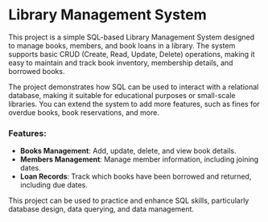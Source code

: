 # Library Management System

This project is a simple SQL-based Library Management System designed to manage books, members, and book loans in a library. The system supports basic CRUD (Create, Read, Update, Delete) operations, making it easy to maintain and track book inventory, membership details, and borrowed books. 

The project demonstrates how SQL can be used to interact with a relational database, making it suitable for educational purposes or small-scale libraries. You can extend the system to add more features, such as fines for overdue books, book reservations, and more.

### Features:
- **Books Management**: Add, update, delete, and view book details.
- **Members Management**: Manage member information, including joining dates.
- **Loan Records**: Track which books have been borrowed and returned, including due dates.

This project can be used to practice and enhance SQL skills, particularly database design, data querying, and data management.
